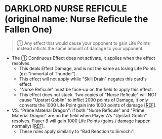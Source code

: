 # DARKLORD NURSE REFICULE (original name: Nurse Reficule the Fallen One)

> ① Any effect that would cause your opponent to gain Life Points instead inflicts the same amount of damage to your opponent.

*   The ① Continuous Effect does not activate, it applies when the effect resolves.
    *   This deals Effect Damage, and is not the same as losing Life Points (ex: "Immortal of Thunder").
    *   This effect will not apply while "Skill Drain" negates this card's effect.
    *   "Nurse Reficule" must be face-up on the field to apply this effect.
    *   This effect does not stack. Two copies of "Nurse Reficule" will NOT cause "Upstart Goblin" to inflict 2000 points of Damage, it only converts the 1000 Life Point gain into 1000 points of damage \[[REF](http://web.archive.org/web/20080131140306/http://entertainment.upperdeck.com/COMMUNITY/forums/thread/1005905.aspx)\].
*   VS. "Prime Material Dragon": if both "Nurse Reficule" and "Prime Material Dragon" are on the field when Player A's "Upstart Goblin" resolves, Player B will gain 1000 Life Points (gains / damage happen normally) \[[REF](https://www.pojo.biz/board/showthread.php?t=808154)\].
    *   These rules apply similarly to "Bad Reaction to Simochi".
